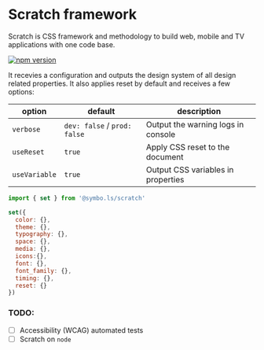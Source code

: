 # Scratch framework

Scratch is CSS framework and methodology to build web, mobile and TV applications with one code base. 

[![npm version](https://badge.fury.io/js/%40rackai%2Fscratch.svg)](https://badge.fury.io/js/%40rackai%2Fscratch)

It recevies a configuration and outputs the design system of all design related properties. It also applies reset by default and receives a few options:

| option | default | description |
| --- | --- | --- |
| `verbose` | `dev: false` / `prod: false` | Output the warning logs in console |
| `useReset` | `true` | Apply CSS reset to the document |
| `useVariable` | `true` | Output CSS variables in properties |

```javascript
import { set } from '@symbo.ls/scratch'

set({
  color: {},
  theme: {},
  typography: {},
  space: {},
  media: {},
  icons:{},
  font: {},
  font_family: {},
  timing: {},
  reset: {}
})
```

### TODO:
- [ ] Accessibility (WCAG) automated  tests
- [ ] Scratch on `node`
